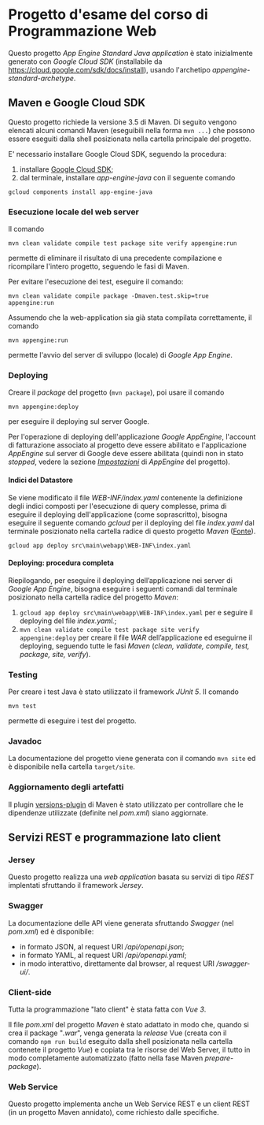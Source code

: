 Progetto d'esame del corso di Programmazione Web
============================

Questo progetto *App Engine Standard Java application* è stato inizialmente generato
con *Google Cloud SDK* (installabile da https://cloud.google.com/sdk/docs/install),
usando l'archetipo *appengine-standard-archetype*.

## Maven e Google Cloud SDK
Questo progetto richiede la versione 3.5 di Maven.
Di seguito vengono elencati alcuni comandi Maven (eseguibili nella forma
`mvn ...`) che possono essere eseguiti dalla shell posizionata nella
cartella principale del progetto.

E' necessario installare Google Cloud SDK, seguendo la procedura:
1. installare [Google Cloud SDK](https://cloud.google.com/sdk/docs/install);
2. dal terminale, installare *app-engine-java* con il seguente comando
```
gcloud components install app-engine-java
```

### Esecuzione locale del web server
Il comando

    mvn clean validate compile test package site verify appengine:run

permette di eliminare il risultato di una precedente compilazione e
ricompilare l'intero progetto, seguendo le fasi di Maven.

Per evitare l'esecuzione dei test, eseguire il comando:

    mvn clean validate compile package -Dmaven.test.skip=true appengine:run

Assumendo che la web-application sia già stata compilata correttamente,
il comando

    mvn appengine:run

permette l'avvio del server di sviluppo (locale) di *Google App Engine*.

### Deploying
Creare il *package* del progetto (`mvn package`), poi usare il comando

    mvn appengine:deploy

per eseguire il deploying sul server Google.

Per l'operazione di deploying dell'applicazione *Google AppEngine*,
l'account di fatturazione associato al progetto deve essere abilitato
e l'applicazione *AppEngine* sul server di Google deve essere abilitata
(quindi non in stato *stopped*, vedere la sezione
[*Impostazioni*](https://console.cloud.google.com/appengine/settings) di
*AppEngine* del progetto).

#### Indici del Datastore
Se viene modificato il file *WEB-INF/index.yaml* contenente la definizione
degli indici composti per l'esecuzione di query complesse, prima di eseguire
il deploying dell'applicazione (come soprascritto), bisogna eseguire il
seguente comando *gcloud* per il deploying del file *index.yaml* dal
terminale posizionato nella cartella radice di questo progetto *Maven* 
([Fonte](https://cloud.google.com/appengine/docs/standard/java/configuring-datastore-indexes-with-index-yaml)).

    gcloud app deploy src\main\webapp\WEB-INF\index.yaml

#### Deploying: procedura completa
Riepilogando, per eseguire il deploying dell’applicazione nei server di
*Google App Engine*, bisogna eseguire i seguenti comandi dal terminale
posizionato nella cartella radice del progetto *Maven*:
1) `gcloud app deploy src\main\webapp\WEB-INF\index.yaml`
    per e seguire il deploying del file *index.yaml.*;
2) `mvn clean validate compile test package site verify appengine:deploy`
    per creare il file *WAR* dell’applicazione ed eseguirne il deploying,
    seguendo tutte le fasi *Maven* (*clean, validate, compile, test,
    package, site, verify*).

### Testing
Per creare i test Java è stato utilizzato il framework *JUnit 5*.
Il comando

    mvn test

permette di eseguire i test del progetto.

### Javadoc
La documentazione del progetto viene generata con il comando `mvn site`
ed è disponibile nella cartella `target/site`.


### Aggiornamento degli artefatti
Il plugin [versions-plugin](http://www.mojohaus.org/versions-maven-plugin/)
di Maven è stato utilizzato per controllare che le dipendenze utilizzate
(definite nel *pom.xml*) siano aggiornate.


## Servizi REST e programmazione lato client

### Jersey
Questo progetto realizza una *web application* basata su servizi di tipo *REST*
implentati sfruttando il framework *Jersey*.

### Swagger
La documentazione delle API viene generata sfruttando *Swagger* (nel *pom.xml*)
ed è disponibile:
- in formato JSON, al request URI */api/openapi.json*;
- in formato YAML, al request URI */api/openapi.yaml*;
- in modo interattivo, direttamente dal browser, al request URI */swagger-ui/*.


### Client-side
Tutta la programmazione "lato client" è stata fatta con *Vue 3*.

Il file *pom.xml* del progetto *Maven* è stato adattato in modo che,
quando si crea il package "*.war*", venga generata la *release* Vue
(creata con il comando `npm run build` eseguito dalla shell
posizionata nella cartella contenete il progetto *Vue*) e copiata
tra le risorse del Web Server, il tutto in modo completamente
automatizzato (fatto nella fase Maven *prepare-package*).

### Web Service
Questo progetto implementa anche un Web Service REST e un client
REST (in un progetto Maven annidato), come richiesto dalle specifiche.